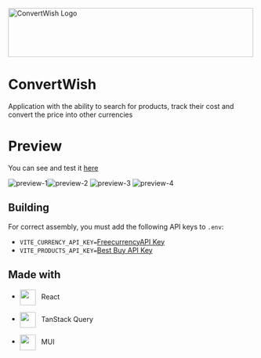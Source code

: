 <img src="https://images.daret.space/convert-wish/logo.png" alt="ConvertWish Logo" height="100" width="500" />

# ConvertWish
Application with the ability to search for products, track their cost and convert the price into other currencies

# Preview
You can see and test it [here](https://convert-wish.daret.space/)

<img src="https://images.daret.space/convert-wish/wishlist.png" alt="preview-1"/><img src="https://images.daret.space/convert-wish/search.png" alt="preview-2" />
<img src="https://images.daret.space/convert-wish/wishlist%202.png" alt="preview-3"/>
<img src="https://images.daret.space/convert-wish/converter.png" alt="preview-4"/>

## Building
For correct assembly, you must add the following API keys to `.env`:
- `VITE_CURRENCY_API_KEY=`[FreecurrencyAPI Key](https://app.freecurrencyapi.com/)
- `VITE_PRODUCTS_API_KEY=`[Best Buy API Key](https://developer.bestbuy.com/)

## Made with
* <img align="center" src="https://upload.wikimedia.org/wikipedia/commons/thumb/a/a7/React-icon.svg/2300px-React-icon.svg.png" width="32px" />   React
- <img align="center" src="https://seeklogo.com/images/R/react-query-logo-1340EA4CE9-seeklogo.com.png" width="32px" />   TanStack Query
* <img align="center" src="https://ww1.freelogovectors.net/svg12/mui-logo-freelogovectors.net.svg" width="32px" />   MUI

